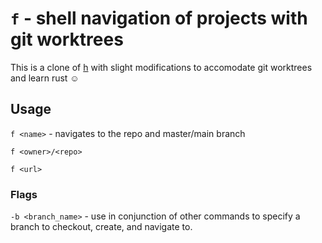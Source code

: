 # `f` - shell navigation of projects with git worktrees

This is a clone of [h](https://github.com/zimbatm/h) with slight modifications to accomodate git worktrees and learn rust ☺️


## Usage

`f <name>` - navigates to the repo and master/main branch

`f <owner>/<repo>`

`f <url>`


### Flags

`-b <branch_name>` - use in conjunction of other commands to specify a branch to checkout, create, and navigate to.

